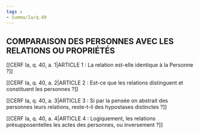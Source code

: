 ```yaml
---
tags : 
- Summa/Ia/q.40
---
```


## COMPARAISON DES PERSONNES AVEC LES RELATIONS OU PROPRIÉTÉS

[[CERF Ia, q. 40, a. 1|ARTICLE 1 : La relation est-elle identique à la Personne ?]]

[[CERF Ia, q. 40, a. 2|ARTICLE 2 : Est-ce que les relations distinguent et constituent les personnes ?]]

[[CERF Ia, q. 40, a. 3|ARTICLE 3 : Si par la pensée on abstrait des personnes leurs relations, reste-t-il des hypostases distinctes ?]]

[[CERF Ia, q. 40, a. 4|ARTICLE 4 : Logiquement, les relations présupposentelles les actes des personnes, ou inversement ?]]

